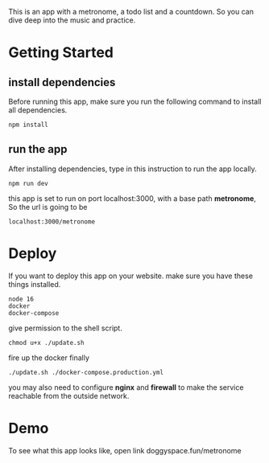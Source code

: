 This is an app with a metronome, a todo list and a countdown. So you can dive deep into the music and practice.
# Getting Started
## install dependencies
Before running this app, make sure you run the following command to install all dependencies.
    
    npm install

## run the app
After installing dependencies, type in this instruction to run the app locally.
    
    npm run dev

this app is set to run on port localhost:3000, with a base path **metronome**, So the url is going to be
    
    localhost:3000/metronome

# Deploy
If you want to deploy this app on your website. make sure you have these things installed.

    node 16
    docker
    docker-compose

give permission to the shell script.

    chmod u+x ./update.sh

fire up the docker finally

    ./update.sh ./docker-compose.production.yml

you may also need to configure **nginx** and **firewall** to make the service reachable from the outside network.

    
# Demo
To see what this app looks like, open link <a>doggyspace.fun/metronome</a>
